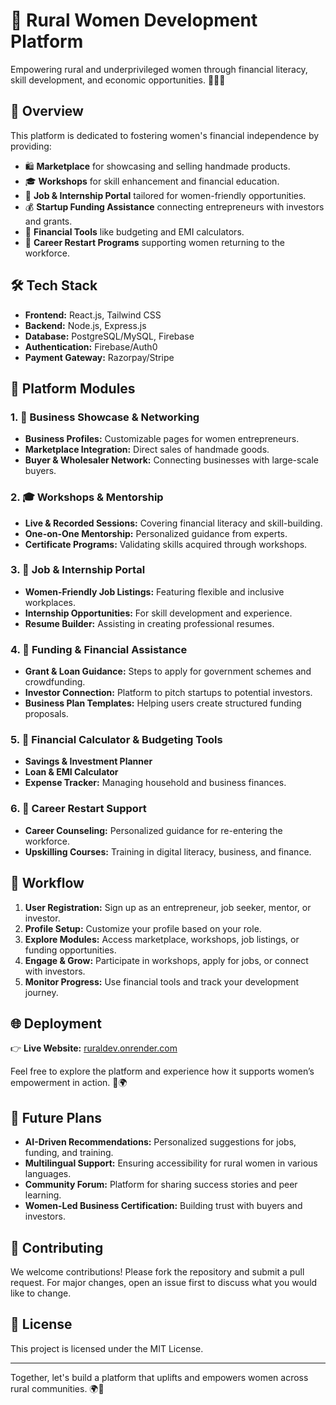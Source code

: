 # 🌾 Rural Women Development Platform

Empowering rural and underprivileged women through financial literacy, skill development, and economic opportunities. 💪👩‍🌾

## 🌟 Overview

This platform is dedicated to fostering women's financial independence by providing:

- 🛍️ **Marketplace** for showcasing and selling handmade products.
- 🎓 **Workshops** for skill enhancement and financial education.
- 💼 **Job & Internship Portal** tailored for women-friendly opportunities.
- 💰 **Startup Funding Assistance** connecting entrepreneurs with investors and grants.
- 🧮 **Financial Tools** like budgeting and EMI calculators.
- 🔄 **Career Restart Programs** supporting women returning to the workforce.

## 🛠️ Tech Stack

- **Frontend:** React.js, Tailwind CSS  
- **Backend:** Node.js, Express.js  
- **Database:** PostgreSQL/MySQL, Firebase  
- **Authentication:** Firebase/Auth0  
- **Payment Gateway:** Razorpay/Stripe  

## 🧩 Platform Modules

### 1. 🛒 Business Showcase & Networking
- **Business Profiles:** Customizable pages for women entrepreneurs.
- **Marketplace Integration:** Direct sales of handmade goods.
- **Buyer & Wholesaler Network:** Connecting businesses with large-scale buyers.

### 2. 🎓 Workshops & Mentorship
- **Live & Recorded Sessions:** Covering financial literacy and skill-building.
- **One-on-One Mentorship:** Personalized guidance from experts.
- **Certificate Programs:** Validating skills acquired through workshops.

### 3. 💼 Job & Internship Portal
- **Women-Friendly Job Listings:** Featuring flexible and inclusive workplaces.
- **Internship Opportunities:** For skill development and experience.
- **Resume Builder:** Assisting in creating professional resumes.

### 4. 💸 Funding & Financial Assistance
- **Grant & Loan Guidance:** Steps to apply for government schemes and crowdfunding.
- **Investor Connection:** Platform to pitch startups to potential investors.
- **Business Plan Templates:** Helping users create structured funding proposals.

### 5. 🧮 Financial Calculator & Budgeting Tools
- **Savings & Investment Planner**
- **Loan & EMI Calculator**
- **Expense Tracker:** Managing household and business finances.

### 6. 🔄 Career Restart Support
- **Career Counseling:** Personalized guidance for re-entering the workforce.
- **Upskilling Courses:** Training in digital literacy, business, and finance.

## 🚀 Workflow

1. **User Registration:** Sign up as an entrepreneur, job seeker, mentor, or investor.
2. **Profile Setup:** Customize your profile based on your role.
3. **Explore Modules:** Access marketplace, workshops, job listings, or funding opportunities.
4. **Engage & Grow:** Participate in workshops, apply for jobs, or connect with investors.
5. **Monitor Progress:** Use financial tools and track your development journey.

## 🌐 Deployment

👉 **Live Website:** [ruraldev.onrender.com](https://ruraldev.onrender.com/)

Feel free to explore the platform and experience how it supports women’s empowerment in action. 🚀🌍

## 🔮 Future Plans

- **AI-Driven Recommendations:** Personalized suggestions for jobs, funding, and training.
- **Multilingual Support:** Ensuring accessibility for rural women in various languages.
- **Community Forum:** Platform for sharing success stories and peer learning.
- **Women-Led Business Certification:** Building trust with buyers and investors.

## 🤝 Contributing

We welcome contributions! Please fork the repository and submit a pull request. For major changes, open an issue first to discuss what you would like to change.

## 📄 License

This project is licensed under the MIT License.

---

Together, let's build a platform that uplifts and empowers women across rural communities. 🌍💖
